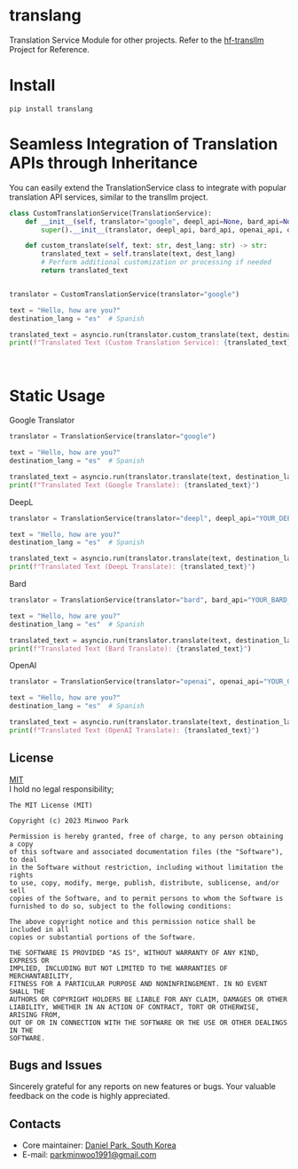 # translang
Translation Service Module for other projects. Refer to the [hf-transllm](https://github.com/dsdanielpark/hf-transllm) Project for Reference.

# Install
```
pip install translang
```

# Seamless Integration of Translation APIs through Inheritance
You can easily extend the TranslationService class to integrate with popular translation API services, similar to the transllm project.
```python
class CustomTranslationService(TranslationService):
    def __init__(self, translator="google", deepl_api=None, bard_api=None, openai_api=None, openai_model='gpt-3.5-turbo'):
        super().__init__(translator, deepl_api, bard_api, openai_api, openai_model)

    def custom_translate(self, text: str, dest_lang: str) -> str:
        translated_text = self.translate(text, dest_lang)
        # Perform additional customization or processing if needed
        return translated_text


translator = CustomTranslationService(translator="google")

text = "Hello, how are you?"
destination_lang = "es"  # Spanish

translated_text = asyncio.run(translator.custom_translate(text, destination_lang))
print(f"Translated Text (Custom Translation Service): {translated_text}")
```

<br>

# Static Usage

Google Translator
```python
translator = TranslationService(translator="google")

text = "Hello, how are you?"
destination_lang = "es"  # Spanish

translated_text = asyncio.run(translator.translate(text, destination_lang))
print(f"Translated Text (Google Translate): {translated_text}")
```

DeepL
```python
translator = TranslationService(translator="deepl", deepl_api="YOUR_DEEPL_API_KEY")

text = "Hello, how are you?"
destination_lang = "es"  # Spanish

translated_text = asyncio.run(translator.translate(text, destination_lang))
print(f"Translated Text (DeepL Translate): {translated_text}")
```

Bard
```python
translator = TranslationService(translator="bard", bard_api="YOUR_BARD_API_KEY")

text = "Hello, how are you?"
destination_lang = "es"  # Spanish

translated_text = asyncio.run(translator.translate(text, destination_lang))
print(f"Translated Text (Bard Translate): {translated_text}")
```

OpenAI
```python
translator = TranslationService(translator="openai", openai_api="YOUR_OPENAI_API_KEY")

text = "Hello, how are you?"
destination_lang = "es"  # Spanish

translated_text = asyncio.run(translator.translate(text, destination_lang))
print(f"Translated Text (OpenAI Translate): {translated_text}")
```


## License
[MIT](https://opensource.org/license/mit/) <br>
I hold no legal responsibility; 
```
The MIT License (MIT)

Copyright (c) 2023 Minwoo Park

Permission is hereby granted, free of charge, to any person obtaining a copy
of this software and associated documentation files (the "Software"), to deal
in the Software without restriction, including without limitation the rights
to use, copy, modify, merge, publish, distribute, sublicense, and/or sell
copies of the Software, and to permit persons to whom the Software is
furnished to do so, subject to the following conditions:

The above copyright notice and this permission notice shall be included in all
copies or substantial portions of the Software.

THE SOFTWARE IS PROVIDED "AS IS", WITHOUT WARRANTY OF ANY KIND, EXPRESS OR
IMPLIED, INCLUDING BUT NOT LIMITED TO THE WARRANTIES OF MERCHANTABILITY,
FITNESS FOR A PARTICULAR PURPOSE AND NONINFRINGEMENT. IN NO EVENT SHALL THE
AUTHORS OR COPYRIGHT HOLDERS BE LIABLE FOR ANY CLAIM, DAMAGES OR OTHER
LIABILITY, WHETHER IN AN ACTION OF CONTRACT, TORT OR OTHERWISE, ARISING FROM,
OUT OF OR IN CONNECTION WITH THE SOFTWARE OR THE USE OR OTHER DEALINGS IN THE
SOFTWARE.
```

## Bugs and Issues
Sincerely grateful for any reports on new features or bugs. Your valuable feedback on the code is highly appreciated.

## Contacts
- Core maintainer: [Daniel Park, South Korea](https://github.com/DSDanielPark) <br>
- E-mail: parkminwoo1991@gmail.com <br>
